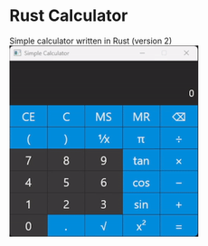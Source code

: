 # Rust Calculator
Simple calculator written in Rust (version 2)  
![](https://github.com/VincentEdu/rust-calculator-2/blob/master/calculator_demo.gif)
